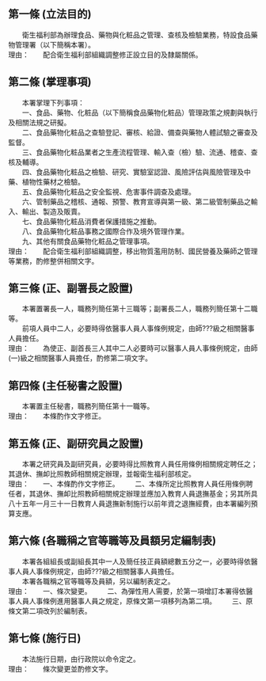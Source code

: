 第一條 (立法目的)
-----------------
　　衛生福利部為辦理食品、藥物與化粧品之管理、查核及檢驗業務，特設食品藥物管理署（以下簡稱本署）。  
理由：　　配合衛生福利部組織調整修正設立目的及隸屬關係。

第二條 (掌理事項)
-----------------
　　本署掌理下列事項：  
　　一、食品、藥物、化粧品（以下簡稱食品藥物化粧品）管理政策之規劃與執行及相關法規之研擬。  
　　二、食品藥物化粧品之查驗登記、審核、給證、備查與藥物人體試驗之審查及監督。  
　　三、食品藥物化粧品業者之生產流程管理、輸入查（檢）驗、流通、稽查、查核及輔導。  
　　四、食品藥物化粧品之檢驗、研究、實驗室認證、風險評估與風險管理及中藥、植物性藥材之檢驗。  
　　五、食品藥物化粧品之安全監視、危害事件調查及處理。  
　　六、管制藥品之稽核、通報、預警、教育宣導與第一級、第二級管制藥品之輸入、輸出、製造及販賣。  
　　七、食品藥物化粧品消費者保護措施之推動。  
　　八、食品藥物化粧品事務之國際合作及境外管理作業。  
　　九、其他有關食品藥物化粧品之管理事項。  
理由：　　配合衛生福利部組織調整，移出物質濫用防制、國民營養及藥師之管理等業務，酌修整併相關文字。

第三條 (正、副署長之設置)
-------------------------
　　本署置署長一人，職務列簡任第十三職等；副署長二人，職務列簡任第十二職等。  
　　前項人員中二人，必要時得依醫事人員人事條例規定，由師???級之相關醫事人員擔任。  
理由：　　為使正、副首長三人其中二人必要時可以醫事人員人事條例規定，由師(一)級之相關醫事人員擔任，酌修第二項文字。

第四條 (主任秘書之設置)
-----------------------
　　本署置主任秘書，職務列簡任第十一職等。  
理由：　　本條酌作文字修正。

第五條 (正、副研究員之設置)
---------------------------
　　本署之研究員及副研究員，必要時得比照教育人員任用條例相關規定聘任之；其退休、撫卹比照教師相關規定辦理，並報衛生福利部核定。  
理由：　　一、本條酌作文字修正。
　　二、本條所定比照教育人員任用條例聘任者，其退休、撫卹比照教師相關規定辦理並應加入教育人員退撫基金；另其所具八十五年一月三十一日教育人員退撫新制施行以前年資之退撫經費，由本署編列預算支應。

第六條 (各職稱之官等職等及員額另定編制表)
-----------------------------------------
　　本署各組組長或副組長其中一人及簡任技正員額總數五分之一，必要時得依醫事人員人事條例規定，由師???級之相關醫事人員擔任。  
　　本署各職稱之官等職等及員額，另以編制表定之。  
理由：　　一、條次變更。
　　二、為彈性用人需要，於第一項增訂本署得依醫事人員人事條例進用醫事人員之規定，原條文第一項移列為第二項。
　　三、原條文第二項改列於編制表。

第七條 (施行日)
---------------
　　本法施行日期，由行政院以命令定之。  
理由：　　條次變更並酌修文字。
